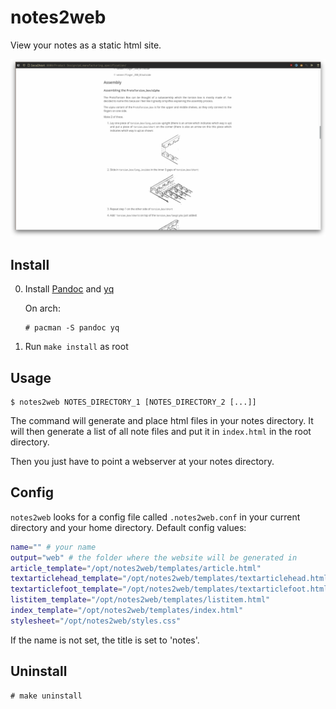 # notes2web

View your notes as a static html site.

![](./screenshot.png)

## Install

0. Install [Pandoc](https://pandoc.org/index.html) and [yq](https://github.com/mikefarah/yq)

   On arch:
   ```
   # pacman -S pandoc yq
   ```

1. Run `make install` as root

## Usage

```
$ notes2web NOTES_DIRECTORY_1 [NOTES_DIRECTORY_2 [...]]
```

The command will generate and place html files in your notes directory.
It will then generate a list of all note files and put it in `index.html` in the
root directory.

Then you just have to point a webserver at your notes directory.

## Config

`notes2web` looks for a config file called `.notes2web.conf` in your current directory and your home
directory.
Default config values:

```bash
name="" # your name
output="web" # the folder where the website will be generated in
article_template="/opt/notes2web/templates/article.html"
textarticlehead_template="/opt/notes2web/templates/textarticlehead.html"
textarticlefoot_template="/opt/notes2web/templates/textarticlefoot.html"
listitem_template="/opt/notes2web/templates/listitem.html"
index_template="/opt/notes2web/templates/index.html"
stylesheet="/opt/notes2web/styles.css"
```

If the name is not set, the title is set to 'notes'.

## Uninstall

```
# make uninstall
```
